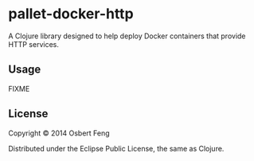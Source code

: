 # pallet-docker-http

A Clojure library designed to help deploy Docker containers that provide HTTP services.

## Usage

FIXME

## License

Copyright © 2014 Osbert Feng

Distributed under the Eclipse Public License, the same as Clojure.
